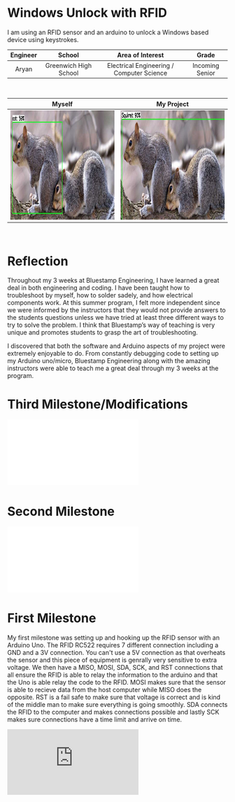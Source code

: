﻿# Windows Unlock with RFID
I am using an RFID sensor and an arduino to unlock a Windows based device using keystrokes. 

| **Engineer** | **School** | **Area of Interest** | **Grade** |
|:--:|:--:|:--:|:--:|
| Aryan | Greenwich High School | Electrical Engineering / Computer Science | Incoming Senior

<br/>

Myself             |  My Project
:-------------------------:|:-------------------------:
<img src="https://github.com/AryanWadhwa05/Aryan-BSE-Portfolio/blob/gh-pages/squirrelssample.JPG?raw=true" width="400" height="250"/>  |  <img src= "https://github.com/AryanWadhwa05/Aryan-BSE-Portfolio/blob/gh-pages/Capture.JPG?raw=true" width="400" height="250" />

<br/>

# Reflection

Throughout my 3 weeks at Bluestamp Engineering, I have learned a great deal in both engineering and coding. I have been taught how to troubleshoot by myself, how to solder sadely, and how electrical components work. At this summer program, I felt more independent since we were informed by the instructors that they would not provide answers to the students questions unless we have tried at least three different ways to try to solve the problem. I think that Bluestamp’s way of teaching is very unique and promotes students to grasp the art of troubleshooting.

I discovered that both the software and Arduino aspects of my project were extremely enjoyable to do. From constantly debugging code to setting up my Arduino uno/micro, Bluestamp Engineering along with the amazing instructors were able to teach me a great deal through my 3 weeks at the program.


# Third Milestone/Modifications

<iframe src="[https://www.youtube.com/watch?v=YZ3usDSlLOQ](https://youtu.be/W8EPWavnwPo)" title="YouTube video player" frameborder="0" allow="accelerometer; autoplay; clipboard-write; encrypted-media; gyroscope; picture-in-picture" allowfullscreen></iframe>

# Second Milestone

<iframe src="[https://www.youtube.com/watch?v=YZ3usDSlLOQ](https://youtu.be/DaXj_zLngkA)" title="YouTube video player" frameborder="0" allow="accelerometer; autoplay; clipboard-write; encrypted-media; gyroscope; picture-in-picture" allowfullscreen></iframe>


# First Milestone

My first milestone was setting up and hooking up the RFID sensor with an Arduino Uno. The RFID RC522 requires 7 different connection including a GND and a 3V connection. You can't use a 5V connection as that overheats the sensor and this piece of equipment is genrally very sensitive to extra voltage. We then have a MISO, MOSI, SDA, SCK, and RST connections that all ensure the RFID is able to relay the information to the arduino and that the Uno is able relay the code to the RFID. MOSI makes sure that the sensor is able to recieve data from the host computer while MISO does the opposite. RST is a fail safe to make sure that voltage is correct and is kind of the middle man to make sure everything is going smoothly. SDA connects the RFID to the computer and makes connections possible and lastly SCK makes sure connections have a time limit and arrive on time.

<iframe src="https://www.youtube.com/watch?v=YZ3usDSlLOQ" title="YouTube video player" frameborder="0" allow="accelerometer; autoplay; clipboard-write; encrypted-media; gyroscope; picture-in-picture" allowfullscreen></iframe>
